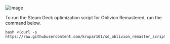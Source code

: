 ![image](https://github.com/user-attachments/assets/0e58d110-196b-4771-8f79-6c035afc5ccd)


To run the Steam Deck optimization script for Oblivion Remastered, run the command below.

```
bash <(curl -s https://raw.githubusercontent.com/krupar101/sd_oblivion_remaster_scripts/refs/heads/main/optimize_oblivion_remastered_for_steam_deck.sh)
```
